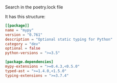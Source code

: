 
Search in the poetry.lock file

It has this structure:

```toml
[[package]]
name = "mypy"
version = "0.761"
description = "Optional static typing for Python"
category = "dev"
optional = false
python-versions = ">=3.5"

[package.dependencies]
mypy-extensions = ">=0.4.3,<0.5.0"
typed-ast = ">=1.4.0,<1.5.0"
typing-extensions = ">=3.7.4"
```


